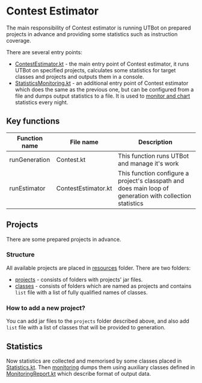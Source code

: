 # Contest Estimator

The main responsibility of Contest estimator is running UTBot on prepared projects in advance and providing some statistics such as instruction coverage.

There are several entry points:
- [ContestEstimator.kt][ep 1] - the main entry point of Contest estimator, it runs UTBot on specified projects, calculates some statistics for target classes and projects and outputs them in a console.
- [StatisticsMonitoring.kt][ep 2] - an additional entry point of Contest estimator which does the same as the previous one, but can be configured from a file and dumps output statistics to a file.
It is used to [monitor and chart][monitoring] statistics every night.


[ep 1]: src/main/kotlin/org/utbot/contest/ContestEstimator.kt
[ep 2]: src/main/kotlin/org/utbot/monitoring/StatisticsMonitoring.kt
[monitoring]: ../docs/NightStatisticsMonitoring.md

## Key functions

| Function name | File name           | Description                                                                                               |
|---------------|---------------------|-----------------------------------------------------------------------------------------------------------|
| runGeneration | Contest.kt          | This function runs UTBot and manage it's work                                                             |
| runEstimator  | ContestEstimator.kt | This function configure a project's classpath and does main loop of generation with collection statistics |


## Projects

There are some prepared projects in advance.

### Structure
All available projects are placed in [resources][resources] folder.
There are two folders:
- [projects][projects] - consists of folders with projects' jar files.
- [classes][classes] - consists of folders which are named as projects and contains `list` file with a list of fully qualified names of classes.

### How to add a new project?
You can add jar files to the `projects` folder described above, and also add `list` file with a list of classes that will be provided to generation.

[resources]: src/main/resources
[projects]: src/main/resources/projects
[classes]: src/main/resources/classes

## Statistics
Now statistics are collected and memorised by some classes placed in [Statistics.kt][statistics]. 
Then [monitoring][ep 2] dumps them using auxiliary classes defined in [MonitoringReport.kt][report] which describe format of output data. 

[statistics]: src/main/kotlin/org/utbot/contest/Statistics.kt
[report]: src/main/kotlin/org/utbot/monitoring/MonitoringReport.kt
